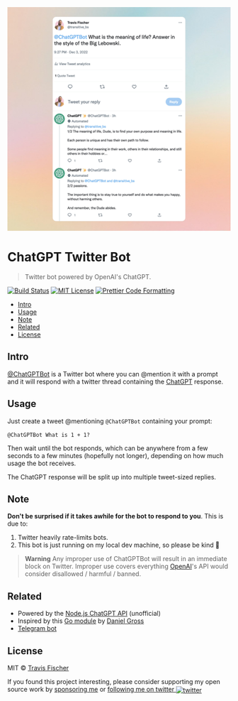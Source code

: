<p align="center">
  <a href="https://twitter.com/ChatGPTBot">
    <img alt="Example Twitter thread using @ChatGPTBot" src="/media/demo.jpg">
  </a>
</p>

# ChatGPT Twitter Bot <!-- omit in toc -->

> Twitter bot powered by OpenAI's ChatGPT.

[![Build Status](https://github.com/transitive-bullshit/chatgpt-twitter-bot/actions/workflows/test.yml/badge.svg)](https://github.com/transitive-bullshit/chatgpt-twitter-bot/actions/workflows/test.yml) [![MIT License](https://img.shields.io/badge/license-MIT-blue)](https://github.com/transitive-bullshit/chatgpt-twitter-bot/blob/main/license) [![Prettier Code Formatting](https://img.shields.io/badge/code_style-prettier-brightgreen.svg)](https://prettier.io)

- [Intro](#intro)
- [Usage](#usage)
- [Note](#note)
- [Related](#related)
- [License](#license)

## Intro

[@ChatGPTBot](https://twitter.com/ChatGPTBot) is a Twitter bot where you can @mention it with a prompt and it will respond with a twitter thread containing the [ChatGPT](https://github.com/transitive-bullshit/chatgpt-api) response.

## Usage

Just create a tweet @mentioning `@ChatGPTBot` containing your prompt:

```
@ChatGPTBot What is 1 + 1?
```

Then wait until the bot responds, which can be anywhere from a few seconds to a few minutes (hopefully not longer), depending on how much usage the bot receives.

The ChatGPT response will be split up into multiple tweet-sized replies.

## Note

**Don't be surprised if it takes awhile for the bot to respond to you**. This is due to:

1. Twitter heavily rate-limits bots.
2. This bot is just running on my local dev machine, so please be kind 🙏

> **Warning**
> Any improper use of ChatGPTBot will result in an immediate block on Twitter. Improper use covers everything [OpenAI](https://openai.com/blog/chatgpt/)'s API would consider disallowed / harmful / banned.

## Related

- Powered by the [Node.js ChatGPT API](https://github.com/transitive-bullshit/chatgpt-api) (unofficial)
- Inspired by this [Go module](https://github.com/danielgross/whatsapp-gpt) by [Daniel Gross](https://github.com/danielgross)
- [Telegram bot](https://github.com/m1guelpf/chatgpt-telegram)

## License

MIT © [Travis Fischer](https://transitivebullsh.it)

If you found this project interesting, please consider supporting my open source work by [sponsoring me](https://github.com/sponsors/transitive-bullshit) or <a href="https://twitter.com/transitive_bs">following me on twitter <img src="https://storage.googleapis.com/saasify-assets/twitter-logo.svg" alt="twitter" height="24px" align="center"></a>
